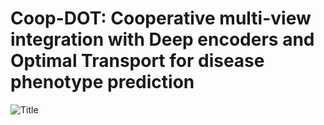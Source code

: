 # Coop-DOT: Cooperative multi-view integration with Deep encoders and Optimal Transport for disease phenotype prediction


![Title](main/Fig1_Coop_Git.png "Title")
